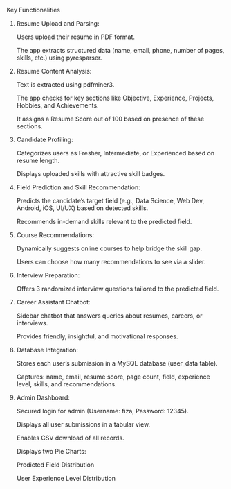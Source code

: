 Key Functionalities
1) Resume Upload and Parsing:

    Users upload their resume in PDF format.

    The app extracts structured data (name, email, phone, number of pages, skills, etc.) using pyresparser.

2) Resume Content Analysis:

    Text is extracted using pdfminer3.

    The app checks for key sections like Objective, Experience, Projects, Hobbies, and Achievements.

    It assigns a Resume Score out of 100 based on presence of these sections.

3) Candidate Profiling:

    Categorizes users as Fresher, Intermediate, or Experienced based on resume length.

    Displays uploaded skills with attractive skill badges.

4) Field Prediction and Skill Recommendation:

    Predicts the candidate’s target field (e.g., Data Science, Web Dev, Android, iOS, UI/UX) based on detected skills.
    
    Recommends in-demand skills relevant to the predicted field.

5) Course Recommendations:

    Dynamically suggests online courses to help bridge the skill gap.
    
    Users can choose how many recommendations to see via a slider.

6) Interview Preparation:

    Offers 3 randomized interview questions tailored to the predicted field.

7) Career Assistant Chatbot:

    Sidebar chatbot that answers queries about resumes, careers, or interviews.
    
    Provides friendly, insightful, and motivational responses.

8) Database Integration:

    Stores each user’s submission in a MySQL database (user_data table).
    
    Captures: name, email, resume score, page count, field, experience level, skills, and recommendations.

9) Admin Dashboard:

    Secured login for admin (Username: fiza, Password: 12345).
    
    Displays all user submissions in a tabular view.
    
    Enables CSV download of all records.

    Displays two Pie Charts:
    
    Predicted Field Distribution
    
    User Experience Level Distribution

